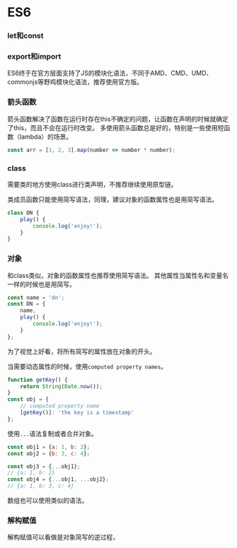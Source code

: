 # ES6

### let和const

### export和import

ES6终于在官方层面支持了JS的模块化语法，不同于AMD、CMD、UMD、commonjs等野鸡模块化语法，推荐使用官方版。

### 箭头函数

箭头函数解决了函数在运行时存在this不确定的问题，让函数在声明的时候就确定了this，而且不会在运行时改变。
多使用箭头函数总是好的，特别是一些使用短函数（lambda）的场景。

```javascript
const arr = [1, 2, 3].map(number => number * number);
```

### class

需要类的地方使用class进行类声明，不推荐继续使用原型链。

类成员函数只能使用简写语法，同理，建议对象的函数属性也是用简写语法。

```javascript
class DN {
    play() {
        console.log('enjoy!');
    }
}
```

### 对象

和class类似，对象的函数属性也推荐使用简写语法。
其他属性当属性名和变量名一样的时候也是用简写。

```javascript
const name = 'dn';
const DN = {
    name,
    play() {
        console.log('enjoy!');
    }
};
```
为了视觉上好看，将所有简写的属性放在对象的开头。

当需要动态属性的时候，使用`computed property names`。

```javascript
function getKey() {
    return String(Date.now());
}
const obj = {
    // computed property name
    [getKey()]: 'the key is a timestamp'
};
```

使用`...`语法复制或者合并对象。

```javascript
const obj1 = {a: 1, b: 2};
const obj2 = {b: 3, c: 4};

const obj3 = {...obj1};
// {a: 1, b: 2}
const obj4 = {...obj1, ...obj2};
// {a: 1, b: 3, c: 4}
```

数组也可以使用类似的语法。

### 解构赋值

解构赋值可以看做是对象简写的逆过程，
